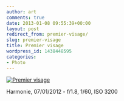 ```yaml
---
author: art
comments: true
date: 2013-01-08 09:55:39+00:00
layout: post
redirect_from: premier-visage/
slug: premier-visage
title: Premier visage
wordpress_id: 1438448595
categories:
- Photo
---
```


[![Premier visage](https://static.irz.fr/2013/01/IMG_0012-1024x682.jpg)](https://static.irz.fr/2013/01/IMG_0012.jpg)


Harmonie, 07/01/2012 - f/1.8, 1/60, ISO 3200
